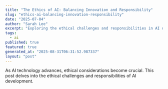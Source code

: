 ```yaml
---
title: "The Ethics of AI: Balancing Innovation and Responsibility"
slug: "ethics-ai-balancing-innovation-responsibility"
date: "2025-07-04"
author: "Sarah Lee"
excerpt: "Exploring the ethical challenges and responsibilities in AI development."
tags:
  - ai
published: true
featured: true
generated_at: "2025-08-31T06:31:52.987337"
layout: "post"
---
```


As AI technology advances, ethical considerations become crucial. This post delves into the ethical challenges and responsibilities of AI development.